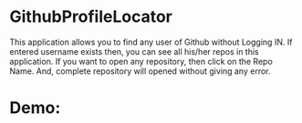 # GithubProfileLocator
This application allows you to find any user of Github without Logging IN.
If entered username exists then, you can see all his/her repos in this application.
If you want to open any repository, then click on the Repo Name. And, complete repository will opened without giving any error.

# Demo:
